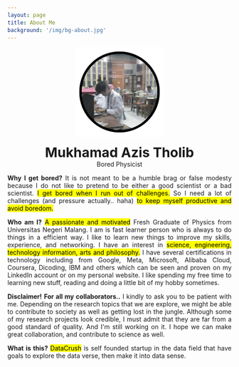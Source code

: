 ```yaml
---
layout: page
title: About Me
background: '/img/bg-about.jpg'
---
```


<p align="center">
  <img src="/img/azis.png" style="width:200px;" />
</p>
<p align="center" margin="0px"><strong  style="font-size:30px;" >Mukhamad Azis Tholib</strong><br>Bored Physicist</p>

<p style='text-align: justify;'><strong>Why I get bored?</strong> It is not meant to be a humble brag or false modesty because I do not like to pretend to be either a good scientist or a bad scientist. <mark>I get bored when I run out of challenges.</mark> So I need a lot of challenges (and pressure actually.. haha) <mark>to keep myself productive and avoid boredom.</mark></p>



<p style='text-align: justify;'><strong>Who am I?</strong> <mark>A passionate and motivated</mark> Fresh Graduate of Physics from Universitas Negeri Malang. I am is fast learner person who is always to do things in a efficient way. I like to learn new things to improve my skills, experience, and networking. I have an interest in <mark>science, engineering, technology information, arts and philosophy.</mark> I have several certifications in technology including from Google, Meta, Microsoft, Alibaba Cloud, Coursera, Dicoding, IBM and others which can be seen and proven on my LinkedIn account or on my personal website. I like spending my free time to learning new stuff, reading and doing a little bit of my hobby sometimes.</p>

<p style='text-align: justify;'><strong>Disclaimer!</strong> <strong>For all my collaborators..</strong> I kindly to ask you to be patient with me. Depending on the research topics that we are explore, we might be able to contribute to society as well as getting lost in the jungle. Although some of my research projects look credible, I must admit that they are far from a good standard of quality. And I'm still working on it. I hope we can make great collaboration, and contribute to science as well.</p>

<p style='text-align: justify;'><strong>What is this?</strong> <mark>DataCrush</mark> is self founded startup in the data field that have goals to explore the data verse, then make it into data sense.</p>